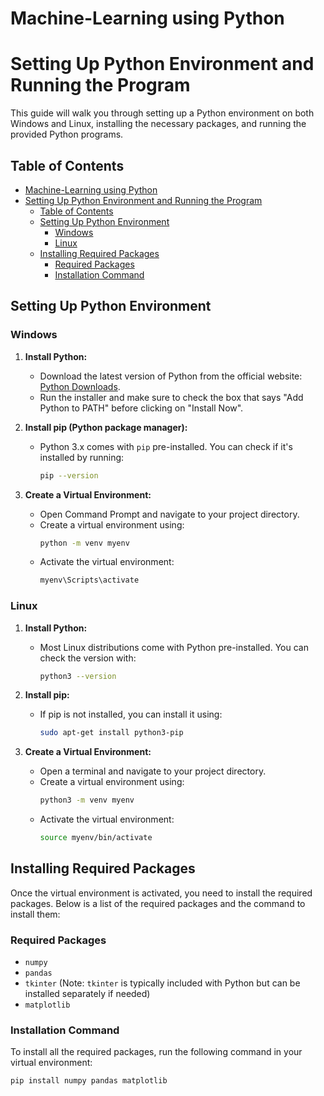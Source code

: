 # Machine-Learning using Python

# Setting Up Python Environment and Running the Program

This guide will walk you through setting up a Python environment on both Windows and Linux, installing the necessary packages, and running the provided Python programs.

## Table of Contents
- [Machine-Learning using Python](#machine-learning-using-python)
- [Setting Up Python Environment and Running the Program](#setting-up-python-environment-and-running-the-program)
  - [Table of Contents](#table-of-contents)
  - [Setting Up Python Environment](#setting-up-python-environment)
    - [Windows](#windows)
    - [Linux](#linux)
  - [Installing Required Packages](#installing-required-packages)
    - [Required Packages](#required-packages)
    - [Installation Command](#installation-command)

## Setting Up Python Environment

### Windows

1. **Install Python:**
   - Download the latest version of Python from the official website: [Python Downloads](https://www.python.org/downloads/).
   - Run the installer and make sure to check the box that says "Add Python to PATH" before clicking on "Install Now".

2. **Install pip (Python package manager):**
   - Python 3.x comes with `pip` pre-installed. You can check if it's installed by running:
     ```bash
     pip --version
     ```

3. **Create a Virtual Environment:**
   - Open Command Prompt and navigate to your project directory.
   - Create a virtual environment using:
     ```bash
     python -m venv myenv
     ```
   - Activate the virtual environment:
     ```bash
     myenv\Scripts\activate
     ```

### Linux

1. **Install Python:**
   - Most Linux distributions come with Python pre-installed. You can check the version with:
     ```bash
     python3 --version
     ```

2. **Install pip:**
   - If pip is not installed, you can install it using:
     ```bash
     sudo apt-get install python3-pip
     ```

3. **Create a Virtual Environment:**
   - Open a terminal and navigate to your project directory.
   - Create a virtual environment using:
     ```bash
     python3 -m venv myenv
     ```
   - Activate the virtual environment:
     ```bash
     source myenv/bin/activate
     ```

## Installing Required Packages

Once the virtual environment is activated, you need to install the required packages. Below is a list of the required packages and the command to install them:

### Required Packages

- `numpy`
- `pandas`
- `tkinter` (Note: `tkinter` is typically included with Python but can be installed separately if needed)
- `matplotlib`

### Installation Command

To install all the required packages, run the following command in your virtual environment:

```bash
pip install numpy pandas matplotlib
